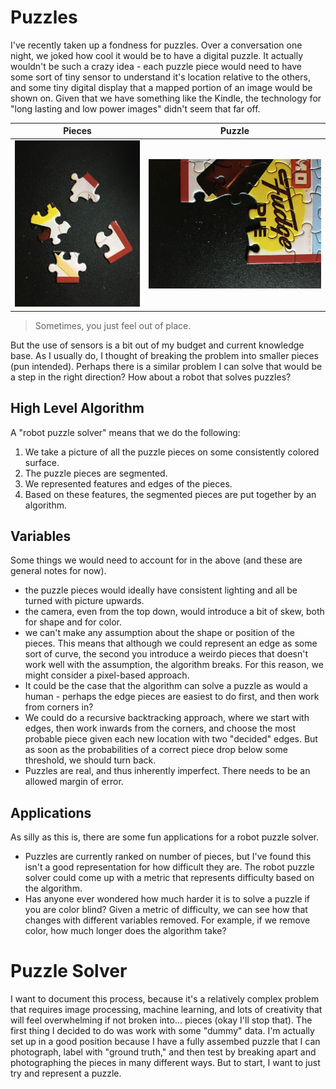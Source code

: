 # Puzzles

I've recently taken up a fondness for puzzles. Over a conversation one night,
we joked how cool it would be to have a digital puzzle. It actually
wouldn't be such a crazy idea - each puzzle piece would need to have some sort of
tiny sensor to understand it's location relative to the others, and some tiny
digital display that a mapped portion of an image would be shown on. Given that
we have something like the Kindle, the technology for "long lasting and low power
images" didn't seem that far off.

| Pieces | Puzzle    |
|--------|-----------|
|![img/pieces.jpg](img/pieces.jpg)| ![img/background.jpg](img/background.jpg) |

> Sometimes, you just feel out of place.

But the use of sensors is a bit out of my budget and current knowledge base. As
I usually do, I thought of breaking the problem into smaller pieces (pun intended).
Perhaps there is a similar problem I can solve that would be a step in the right 
direction? How about a robot that solves puzzles? 

## High Level Algorithm

A "robot puzzle solver" means that we do the following:

 1. We take a picture of all the puzzle pieces on some consistently colored surface.
 2. The puzzle pieces are segmented.
 3. We represented features and edges of the pieces.
 4. Based on these features, the segmented pieces are put together by an algorithm.

## Variables

Some things we would need to account for in the above (and these are general notes 
for now).

 - the puzzle pieces would ideally have consistent lighting and all be turned with picture upwards.
 - the camera, even from the top down, would introduce a bit of skew, both for shape and for color.
 - we can't make any assumption about the shape or position of the pieces. This means that although we could represent an edge as some sort of curve, the second you introduce a weirdo pieces that doesn't work well with the assumption, the algorithm breaks. For this reason, we might consider a pixel-based approach.
 - It could be the case that the algorithm can solve a puzzle as would a human - perhaps the edge pieces are easiest to do first, and then work from corners in?
 - We could do a recursive backtracking approach, where we start with edges, then work inwards from the corners, and choose the most probable piece given each new location with two "decided" edges. But as soon as the probabilities of a correct piece drop below some threshold, we should turn back.
 - Puzzles are real, and thus inherently imperfect. There needs to be an allowed margin of error.

## Applications

As silly as this is, there are some fun applications for a robot puzzle solver.

 - Puzzles are currently ranked on number of pieces, but I've found this isn't a good representation for how difficult they are. The robot puzzle solver could come up with a metric that represents difficulty based on the algorithm.
 - Has anyone ever wondered how much harder it is to solve a puzzle if you are color blind? Given a metric of difficulty, we can see how that changes with different variables removed. For example, if we remove color, how much longer does the algorithm take?

# Puzzle Solver

I want to document this process, because it's a relatively complex problem that requires
image processing, machine learning, and lots of creativity that will feel overwhelming if not broken
into... pieces (okay I'll stop that). The first thing I decided to do was work with some "dummy" data.
I'm actually set up in a good position because I have a fully assembed puzzle that I can photograph, label
with "ground truth," and then test by breaking apart and photographing the pieces in many different
ways. But to start, I want to just try and represent a puzzle.

